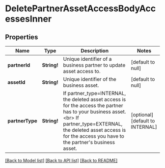 # DeletePartnerAssetAccessBodyAccessesInner

## Properties
Name | Type | Description | Notes
------------ | ------------- | ------------- | -------------
**partnerId** | **String!** | Unique identifier of a business partner to update asset access to. | [default to null]
**assetId** | **String!** | Unique identifier of the business asset. | [default to null]
**partnerType** | **String!** | If partner_type&#x3D;INTERNAL, the deleted asset access is for the access the partner has to your business asset.&lt;br&gt; If partner_type&#x3D;EXTERNAL, the deleted asset access is for the access you have to the partner&#39;s business asset. | [optional] [default to INTERNAL]

[[Back to Model list]](../README.md#documentation-for-models) [[Back to API list]](../README.md#documentation-for-api-endpoints) [[Back to README]](../README.md)


